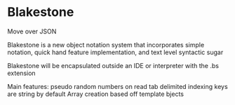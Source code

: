 # Blakestone
Move over JSON

Blakestone is a new object notation system that incorporates
simple notation, quick hand feature implementation, and text level syntactic sugar

Blakestone will be encapsulated outside an IDE or interpreter with the .bs extension

Main features:
pseudo random numbers on read
tab delimited indexing
keys are string by default
Array creation based off template bjects
